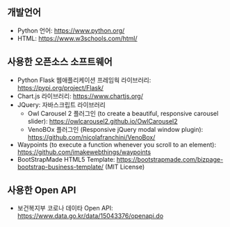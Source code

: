 
## 개발언어
* Python 언어: https://www.python.org/
* HTML: https://www.w3schools.com/html/

## 사용한 오픈소스 소프트웨어
* Python Flask 웹애플리케이션 프레임웍 라이브러리: https://pypi.org/project/Flask/
* Chart.js 라이브러리: https://www.chartjs.org/
* JQuery: 자바스크립트 라이브러리
  * Owl Carousel 2 플러그인 (to create a beautiful, responsive carousel slider): https://owlcarousel2.github.io/OwlCarousel2
  * VenoBOx 플러그인 (Responsive jQuery modal window plugin): https://github.com/nicolafranchini/VenoBox/
* Waypoints (to execute a function whenever you scroll to an element): https://github.com/imakewebthings/waypoints
* BootStrapMade HTML5 Template: https://bootstrapmade.com/bizpage-bootstrap-business-template/ (MIT License)

## 사용한 Open API
* 보건복지부 코로나 데이타 Open API: https://www.data.go.kr/data/15043376/openapi.do
